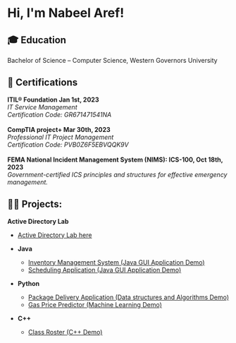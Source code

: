 <h1>Hi, I'm Nabeel Aref!</h1>

<h2>🎓 Education</h2>
Bachelor of Science – Computer Science, Western Governors University

<h2>📜 Certifications </h2>
  <b>ITIL® Foundation									    	 Jan 1st, 2023</b>
	</br><i>IT Service Management</i>
	</br><i>Certification Code: GR671471541NA</i>
</br>
</br>
<b>CompTIA project+									           Mar 30th, 2023</b>
</br><i>Professional IT Project Management</i>
</br><i>Certification Code: PVB0Z6F5EBVQQK9V</i>
</br>
</br>
<b>FEMA National Incident Management System (NIMS): ICS-100, 		                           Oct 18th, 2023</b>
</br><i>Government-certified ICS principles and structures for effective emergency management.</i>

<h2>👨‍💻 Projects:</h2>

 <b>Active Directory Lab</b>
 - [Active Directory Lab here](https://github.com/NabeelAref98/invappjava)


- <b>Java</b>
  - [Inventory Management System (Java GUI Application Demo)](https://github.com/NabeelAref98/invappjava)
  - [Scheduling Application (Java GUI Application Demo)](https://github.com/NabeelAref98/javaguiapp.git)
 
- <b>Python</b>
  - [Package Delivery Application (Data structures and Algorithms Demo)](https://github.com/NabeelAref98/WGUPSwork)
  - [Gas Price Predictor (Machine Learning Demo)](https://github.com/NabeelAref98/capstone/tree/main)
 
- <b>C++</b>
  - [Class Roster (C++ Demo)](https://github.com/NabeelAref98/clssrstr)
